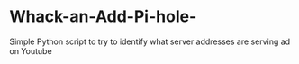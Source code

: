 # Whack-an-Add-Pi-hole-
Simple Python script to try to identify what server addresses are serving ad on Youtube
